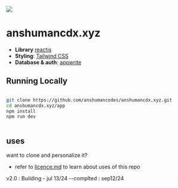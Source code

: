 <img src="https://www.canva.com/design/DAGT3o3BHfk/glYEN6Y9tIzKk6AU0sqoQw/view?utm_content=DAGT3o3BHfk&utm_campaign=designshare&utm_medium=link&utm_source=editor" align="center" width={800}>


# anshumancdx.xyz

- **Library** [reactjs](https://react.dev/)
- **Styling**: [Tailwind CSS](https://tailwindcss.com)
- **Database & auth**: [appwrite](https://appwrite.io/)


## Running Locally

```bash

git clone https://github.com/anshumancodes/anshumancdx.xyz.git
cd anshumancdx.xyz/app
npm install
npm run dev
 


```

## uses
want to clone and personalize it?
- refer to [licence.md](https://github.com/anshumancodes/anshumancdx.xyz/blob/main/licence.md) to learn about uses of this repo



v2.0 : Building - jul 13/24 --complted : sep12/24


